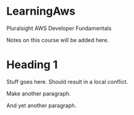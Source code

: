 # LearningAws
Pluralsight AWS Developer Fundamentals

Notes on this course will be added here.

# Heading 1

Stuff goes here. Should result in a local conflict.

Make another paragraph.

And yet another paragraph.


